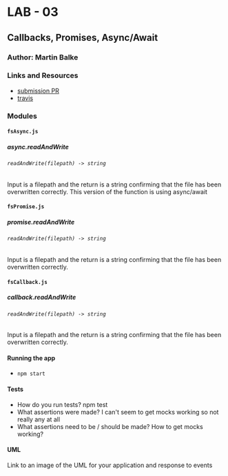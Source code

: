 # LAB - 03

## Callbacks, Promises, Async/Await

### Author: Martin Balke

### Links and Resources
* [submission PR](https://github.com/martinbalke-401-adavanced-js/401-lab-03/pull/1)
* [travis](https://www.travis-ci.com/martinbalke-401-adavanced-js/401-lab-03)


### Modules
#### `fsAsync.js`
##### async.readAndWrite

###### `readAndWrite(filepath) -> string`
Input is a filepath and the return is a string confirming that the file has been overwritten correctly. This version of the function is using async/await

#### `fsPromise.js`
##### promise.readAndWrite

###### `readAndWrite(filepath) -> string`
Input is a filepath and the return is a string confirming that the file has been overwritten correctly.

#### `fsCallback.js`
##### callback.readAndWrite

###### `readAndWrite(filepath) -> string`
Input is a filepath and the return is a string confirming that the file has been overwritten correctly.



#### Running the app
* `npm start`
  
#### Tests
* How do you run tests? npm test
* What assertions were made? I can't seem to get mocks working so not really any at all
* What assertions need to be / should be made? How to get mocks working?

#### UML
Link to an image of the UML for your application and response to events